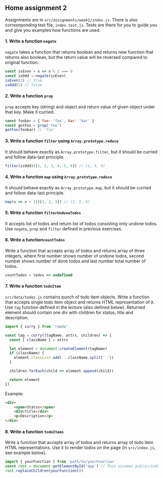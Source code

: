 ## Home assignment 2

Assignments are in `src/assignments/week2/index.js`. There is also corresnponding test file, `index.test.js`. Tests are there for you to guide you and give you examples how functions are used.

#### 1. Write a function `negate` 
`negate` takes a function that returns boolean and returns new function that returns also boolean,
but the return value will be reversed compared to original function.

```javascript
const isEven = x => x % 2 === 0
const isOdd = negate(isEven)
isEven(2) // true
isOdd(2) // false 
```

#### 2. Write a function `prop`
`prop` accepts key (string) and object and return value of given object under that key. Make it curried.

```javascript
const foobar = { foo: 'foo', bar: 'bar' }
const getFoo = prop('foo')
getFoo(foobar) // 'foo'
```

#### 3. Write a function `filter` using `Array.prototype.reduce`
It should behave exactly as `Array.prototype.filter`, but it should be curried and follow data-last principle.

```javascript
filter(isOdd)([1, 2, 3, 4, 5, 6]) // [1, 3, 5]
```

#### 4. Write a function `map` using `Array.prototype.reduce`
It should behave exactly as `Array.prototype.map`, but it should be curried and follow data-last principle.

```javascript
map(x => x + 1)([1, 2, 3]) // [2, 3, 4]
```

#### 5. Write a function `filterUndoneTodos`
It accepts list of todos and return list of todos consisting only undone todos.
Use `negate`, `prop` and `filter` defined in previous exercises.

#### 6. Write a function`countTodos`
Write a function that accepts array of todos and returns array of three integers,
where first number shows number of undone todos, second number shows number of done todos and last number total number of todos.

```javascript
countTodos = todos => undefined
```

#### 7. Write a function `todoItem`
`src/data/todos.js` contains punch of todo item objects.
Write a function that accepts single todo item object and returns HTML representation of it.
Use `tag` function defined in the lecture (also defined below).
Returned element should contain one div with children for status, title and description.

```javascript
import { curry } from 'ramda'

const tag = curry((tagName, attrs, children) => {
  const { className } = attrs

  let element = document.createElement(tagName)
  if (className) {
    element.classList.add(...className.split(' '))
  }

  children.forEach(child => element.append(child))

  return element
})
```

Example:
```html
<div>
	<span>Status</span>
	<div>Title</div>
	<p>Description</p>
</div>
``` 

#### 8. Write a function `todoItems`
Write a function that accepts array of todos and returns array of todo item HTML representations.
Use it to render todos on the page (in `src/index.js`, see example below).

```javascript
import { yourFunction } from 'path/to/yourFunction'
const root = document.getElementById('app') // This assumes public/index.html has a
root.replaceChildren(yourFunction())
```

<!--stackedit_data:
eyJoaXN0b3J5IjpbMTEwNTg3NTc2MSwzOTA5NjU4NzJdfQ==
-->